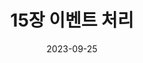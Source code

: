---
title: "15장 이벤트 처리"
excerpt: "."

wirter: Myeongwoo Yoon
categories:
  - Modern Javascript
tags:
  - Programing

toc: true
toc_sticky: true
 
date: 2023-09-25
last_modified_at: 2023-09-25
---